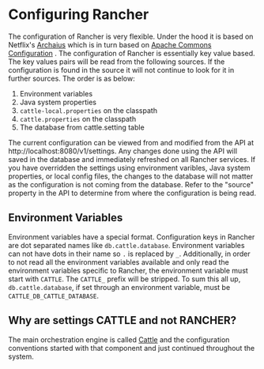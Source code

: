 Configuring Rancher
==================

The configuration of Rancher is very flexible.  Under the hood it is based on Netflix's [Archaius](https://github.com/Netflix/archaius) which is in turn based on [Apache Commons Configuration](http://commons.apache.org/proper/commons-configuration/) .  The configuration of Rancher is essentially key value based.  The key values pairs will be read from the following sources.  If the configuration is found in the source it will not continue to look for it in further sources.  The order is as below:

1. Environment variables
2. Java system properties
3. `cattle-local.properties` on the classpath
4. `cattle.properties` on the classpath
5. The database from cattle.setting table

The current configuration can be viewed from and modified from the API at http://localhost:8080/v1/settings.  Any changes done using the API will saved in the database and immediately refreshed on all Rancher services.  If you have overridden the settings using environment varibles, Java system properties, or local config files, the changes to the database will not matter as the configuration is not coming from the database.  Refer to the "source" property in the API to determine from where the configuration is being read.

## Environment Variables

Environment variables have a special format.  Configuration keys in Rancher are dot separated names like `db.cattle.database`.  Environment variables can not have dots in their name so `.` is replaced by `_`.  Additionally, in order to not read all the environment variables available and only read the environment variables specific to Rancher, the environment variable must start with `CATTLE`.  The `CATTLE_` prefix will be stripped.  To sum this all up, `db.cattle.database`, if set through an environment variable, must be `CATTLE_DB_CATTLE_DATABASE`.

## Why are settings CATTLE and not RANCHER?

The main orchestration engine is called [Cattle](../WhatIsCattle.md) and the configuration conventions started with that component and just continued throughout the system.
